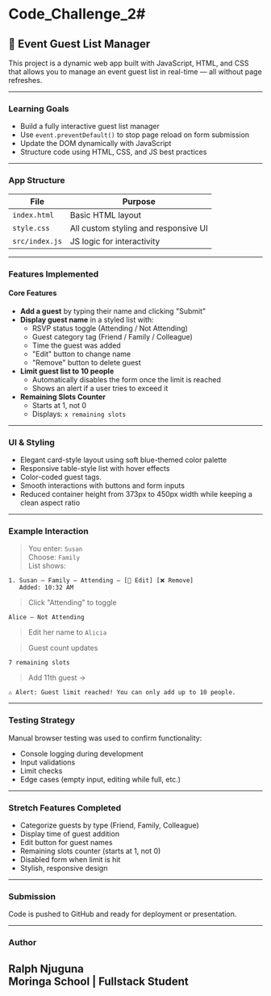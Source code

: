 # Code_Challenge_2#

## 🥳 Event Guest List Manager

This project is a dynamic web app built with JavaScript, HTML, and CSS that allows you to manage an event guest list in real-time — all without page refreshes.

---

### Learning Goals

- Build a fully interactive guest list manager
- Use `event.preventDefault()` to stop page reload on form submission
- Update the DOM dynamically with JavaScript
- Structure code using HTML, CSS, and JS best practices

---

### App Structure

| File          | Purpose                              |
|---------------|--------------------------------------|
| `index.html`  | Basic HTML layout                    |
| `style.css`   | All custom styling and responsive UI |
| `src/index.js`| JS logic for interactivity           |

---

### Features Implemented

#### Core Features

- **Add a guest** by typing their name and clicking "Submit"
- **Display guest name** in a styled list with:
  - RSVP status toggle (Attending / Not Attending)
  - Guest category tag (Friend / Family / Colleague)
  - Time the guest was added
  - "Edit" button to change name
  - "Remove" button to delete guest
- **Limit guest list to 10 people**  
  - Automatically disables the form once the limit is reached
  - Shows an alert if a user tries to exceed it
- **Remaining Slots Counter**
  - Starts at 1, not 0
  - Displays: `x remaining slots`

---

### UI & Styling

- Elegant card-style layout using soft blue-themed color palette
- Responsive table-style list with hover effects
- Color-coded guest tags.
- Smooth interactions with buttons and form inputs
- Reduced container height from 373px to 450px width while keeping a clean aspect ratio

---

### Example Interaction

>  You enter: `Susan`  
>  Choose: `Family`  
>  List shows:  
```
1. Susan — Family — Attending — [📝 Edit] [❌ Remove]  
   Added: 10:32 AM  
```

>  Click "Attending" to toggle  
```
Alice — Not Attending
```

>  Edit her name to `Alicia`

>  Guest count updates  
```
7 remaining slots
```

>  Add 11th guest →  
```
⚠️ Alert: Guest limit reached! You can only add up to 10 people.
```

---

###  Testing Strategy

Manual browser testing was used to confirm functionality:
- Console logging during development
- Input validations
- Limit checks
- Edge cases (empty input, editing while full, etc.)

---

###  Stretch Features Completed

- Categorize guests by type (Friend, Family, Colleague)
- Display time of guest addition
- Edit button for guest names
- Remaining slots counter (starts at 1, not 0)
- Disabled form when limit is hit
- Stylish, responsive design

---

### Submission

Code is pushed to GitHub and ready for deployment or presentation.

---

### Author

Ralph Njuguna  
Moringa School | Fullstack Student  
---
